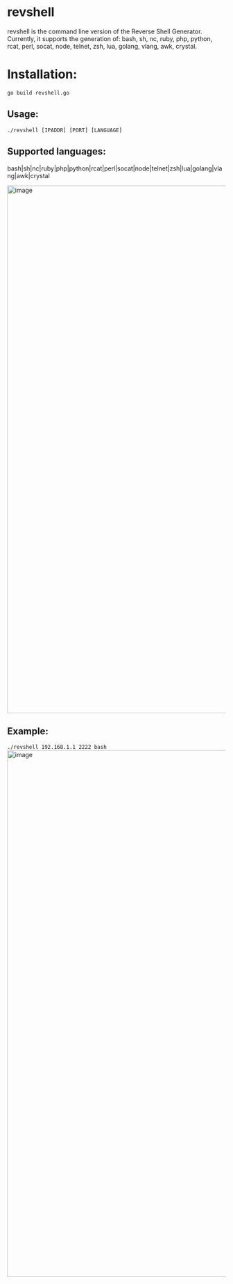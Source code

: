 # revshell
revshell is the command line version of the Reverse Shell Generator. Currently, it supports the generation of: bash, sh, nc, ruby, php, python, rcat, perl, socat, node, telnet, zsh, lua, golang, vlang, awk, crystal.

# Installation:
`go build revshell.go`

## Usage:

`./revshell [IPADDR] [PORT] [LANGUAGE]`

## Supported languages: 

bash|sh|nc|ruby|php|python|rcat|perl|socat|node|telnet|zsh|lua|golang|vlang|awk|crystal

<img width="1213" alt="image" src="https://github.com/BetterDefender/revshell/assets/59255707/fe9d2ff8-2d6c-4297-8615-c4ffbd8fb983">


## Example:

`./revshell 192.168.1.1 2222 bash`
<img width="1211" alt="image" src="https://github.com/BetterDefender/revshell/assets/59255707/56d65a16-42f3-435e-b349-759daf5df082">


